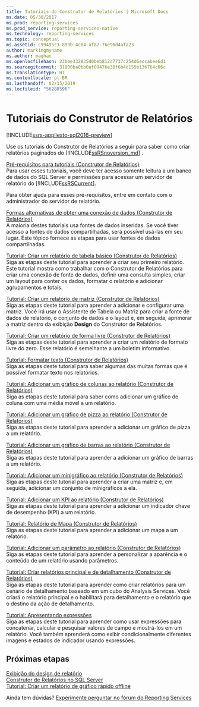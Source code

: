 ```yaml
---
title: Tutoriais do Construtor de Relatórios | Microsoft Docs
ms.date: 05/30/2017
ms.prod: reporting-services
ms.prod_service: reporting-services-native
ms.technology: reporting-services
ms.topic: conceptual
ms.assetid: c99495c3-899b-4c84-af87-76e96d4afa23
author: markingmyname
ms.author: maghan
ms.openlocfilehash: 23bee332835d0beb812d7737c254d6eccabee6d1
ms.sourcegitcommit: 31800ba0bb0af09476e38f6b4d155b136764c06c
ms.translationtype: HT
ms.contentlocale: pt-BR
ms.lasthandoff: 02/15/2019
ms.locfileid: "56288596"
---
```

# <a name="report-builder-tutorials"></a>Tutoriais do Construtor de Relatórios

[!INCLUDE[ssrs-appliesto-sql2016-preview](../includes/ssrs-appliesto-sql2016-preview.md)]

Use os tutoriais do Construtor de Relatórios a seguir para saber como criar relatórios paginados do [!INCLUDE[ssRSnoversion_md](../includes/ssrsnoversion-md.md)] .  
  
[Pré-requisitos para tutoriais &#40;Construtor de Relatórios&#41;](../reporting-services/prerequisites-for-tutorials-report-builder.md)  
Para usar esses tutoriais, você deve ter acesso somente leitura a um banco de dados do SQL Server e permissões para acessar um servidor de relatório do [!INCLUDE[ssRSCurrent](../includes/ssrscurrent-md.md)].  
  
Para obter ajuda para esses pré-requisitos, entre em contato com o administrador do servidor de relatório.  
  
[Formas alternativas de obter uma conexão de dados &#40;Construtor de Relatórios&#41;](../reporting-services/alternative-ways-to-get-a-data-connection-report-builder.md)  
A maioria destes tutoriais usa fontes de dados inseridas. Se você tiver acesso a fontes de dados compartilhadas, será possível usá-las em seu lugar. Este tópico fornece as etapas para usar fontes de dados compartilhadas.  
  
[Tutorial: Criar um relatório de tabela básico &#40;Construtor de Relatórios&#41;](../reporting-services/tutorial-creating-a-basic-table-report-report-builder.md)  
Siga as etapas deste tutorial para aprender a criar seu primeiro relatório. Este tutorial mostra como trabalhar com o Construtor de Relatórios para criar uma conexão de fonte de dados, definir uma consulta simples, criar um layout para conter os dados, formatar o relatório e adicionar agrupamentos e totais.  
  
[Tutorial: Criar um relatório de matriz &#40;Construtor de Relatórios&#41;](../reporting-services/tutorial-creating-a-matrix-report-report-builder.md)  
Siga as etapas deste tutorial para aprender a adicionar e configurar uma matriz. Você irá usar o Assistente de Tabela ou Matriz para criar a fonte de dados de relatório, o conjunto de dados e o layout e, em seguida, aprimorar a matriz dentro da exibição **Design** do Construtor de Relatórios.  
  
[Tutorial: Criar um relatório de forma livre &#40;Construtor de Relatórios&#41;](../reporting-services/tutorial-creating-a-free-form-report-report-builder.md)  
Siga as etapas deste tutorial para aprender a criar um relatório de formato livre do zero. Esse relatório é semelhante a um boletim informativo.  
  
[Tutorial: Formatar texto &#40;Construtor de Relatórios&#41;](../reporting-services/tutorial-format-text-report-builder.md)  
Siga as etapas deste tutorial para saber algumas das muitas formas que é possível formatar texto nos relatórios.  
  
[Tutorial: Adicionar um gráfico de colunas ao relatório &#40;Construtor de Relatórios&#41;](../reporting-services/tutorial-add-a-column-chart-to-your-report-report-builder.md)  
Siga as etapas deste tutorial para saber como adicionar um gráfico de coluna com uma média móvel a um relatório.  
  
[Tutorial: Adicionar um gráfico de pizza ao relatório &#40;Construtor de Relatórios&#41;](../reporting-services/tutorial-add-a-pie-chart-to-your-report-report-builder.md)  
Siga as etapas deste tutorial para aprender a adicionar um gráfico de pizza a um relatório.  
  
[Tutorial: Adicionar um gráfico de barras ao relatório &#40;Construtor de Relatórios&#41;](../reporting-services/tutorial-add-a-bar-chart-to-your-report-report-builder.md)  
Siga as etapas deste tutorial para aprender a adicionar um gráfico de barras a um relatório.  
  
[Tutorial: Adicionar um minigráfico ao relatório &#40;Construtor de Relatórios&#41;](../reporting-services/tutorial-add-a-sparkline-to-your-report-report-builder.md)  
Siga as etapas deste tutorial para aprender a criar uma matriz e, em seguida, adicionar um conjunto de minigráficos a ela.  
  
[Tutorial: Adicionar um KPI ao relatório &#40;Construtor de Relatórios&#41;](../reporting-services/tutorial-adding-a-kpi-to-your-report-report-builder.md)  
Siga as etapas deste tutorial para aprender a adicionar um indicador chave de desempenho (KPI) a um relatório.  
  
[Tutorial: Relatório de Mapa &#40;Construtor de Relatórios&#41;](../reporting-services/tutorial-map-report-report-builder.md)  
Siga as etapas deste tutorial para aprender a adicionar um mapa a um relatório.  
  
[Tutorial: Adicionar um parâmetro ao relatório &#40;Construtor de Relatórios&#41;](../reporting-services/tutorial-add-a-parameter-to-your-report-report-builder.md)  
Siga as etapas deste tutorial para aprender a personalizar a aparência e o conteúdo de um relatório usando parâmetros.  
  
[Tutorial: Criar relatórios principal e de detalhamento &#40;Construtor de Relatórios&#41;](../reporting-services/tutorial-creating-drillthrough-and-main-reports-report-builder.md)  
Siga as etapas deste tutorial para aprender como criar relatórios para um cenário de detalhamento baseado em um cubo do Analysis Services. Você criará o relatório principal e o habilitará para detalhamento e o relatório que o destino da ação de detalhamento.  
  
[Tutorial: Apresentando expressões](../reporting-services/tutorial-introducing-expressions.md)  
Siga as etapas deste tutorial para aprender como usar expressões para concatenar, calcular e pesquisar valores de campo e mostrá-los em um relatório. Você também aprenderá como exibir condicionalmente diferentes imagens e estados de indicador usando expressões.  

## <a name="next-steps"></a>Próximas etapas

[Exibição do design de relatório](../reporting-services/report-builder/report-design-view-report-builder.md)  
[Construtor de Relatórios no SQL Server](../reporting-services/report-builder/report-builder-in-sql-server-2016.md)  
[Tutorial: Criar um relatório de gráfico rápido offline](../reporting-services/report-builder/tutorial-create-a-quick-chart-report-offline-report-builder.md)  

Ainda tem dúvidas? [Experimente perguntar no fórum do Reporting Services](https://go.microsoft.com/fwlink/?LinkId=620231)
